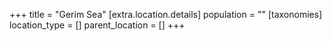 +++
title = "Gerim Sea"
[extra.location.details]
population = ""
[taxonomies]
location_type = []
parent_location = []
+++

